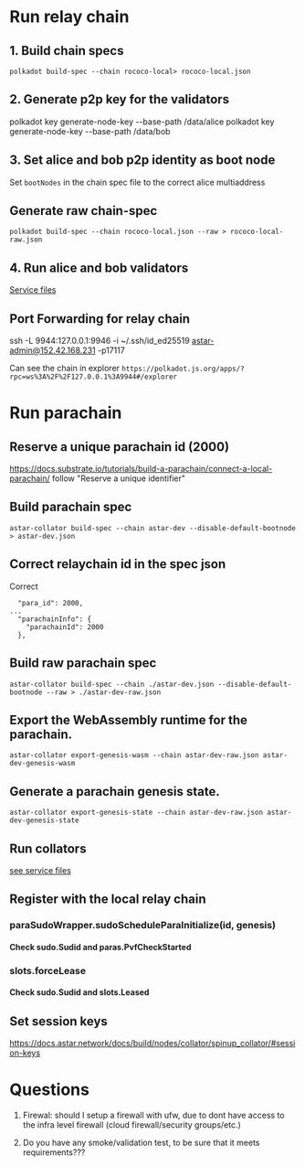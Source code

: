 # Run relay chain
## 1. Build chain specs

`polkadot build-spec --chain rococo-local> rococo-local.json`

## 2. Generate p2p key for the validators
polkadot key generate-node-key --base-path /data/alice
polkadot key generate-node-key --base-path /data/bob

## 3. Set alice and bob p2p identity as boot node
Set `bootNodes` in the chain spec file to the correct alice multiaddress

## Generate raw chain-spec
`polkadot build-spec --chain rococo-local.json --raw > rococo-local-raw.json`

## 4. Run alice and bob validators
[Service files](validators/etc_systemd_system)


## Port Forwarding for relay chain
ssh -L 9944:127.0.0.1:9946 -i ~/.ssh/id_ed25519 astar-admin@152.42.168.231 -p17117

Can see the chain in explorer
`https://polkadot.js.org/apps/?rpc=ws%3A%2F%2F127.0.0.1%3A9944#/explorer`

# Run parachain
## Reserve a unique parachain id (2000)
https://docs.substrate.io/tutorials/build-a-parachain/connect-a-local-parachain/
follow "Reserve a unique identifier"

## Build parachain spec
`astar-collator build-spec --chain astar-dev --disable-default-bootnode > astar-dev.json`

## Correct relaychain id in the spec json
Correct
```
  "para_id": 2000,
...
  "parachainInfo": {
    "parachainId": 2000
  },
```

## Build raw parachain spec
`astar-collator build-spec --chain ./astar-dev.json --disable-default-bootnode --raw > ./astar-dev-raw.json`

## Export the WebAssembly runtime for the parachain.
`astar-collator export-genesis-wasm --chain astar-dev-raw.json astar-dev-genesis-wasm`

## Generate a parachain genesis state.
`astar-collator export-genesis-state --chain astar-dev-raw.json astar-dev-genesis-state`

## Run collators
[see service files](collators/etc_systemd_system)

## Register with the local relay chain

### paraSudoWrapper.sudoScheduleParaInitialize(id, genesis)
#### Check sudo.Sudid and paras.PvfCheckStarted

### slots.forceLease
#### Check sudo.Sudid and slots.Leased


## Set session keys
https://docs.astar.network/docs/build/nodes/collator/spinup_collator/#session-keys


# Questions
1. Firewal: should I setup a firewall with ufw, due to dont have access to the infra level firewall (cloud firewall/security groups/etc.)

2. Do you have any smoke/validation test, to be sure that it meets requirements???

